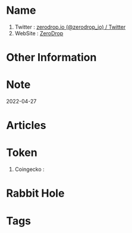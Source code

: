 # Name
1. Twitter : [zerodrop.io (@zerodrop_io) / Twitter](https://twitter.com/zerodrop_io)
2. WebSite : [ZeroDrop](https://www.zerodrop.io/)

# Other Information


# Note 

2022-04-27

# Articles

# Token 
1. Coingecko : 

# Rabbit Hole


# Tags


